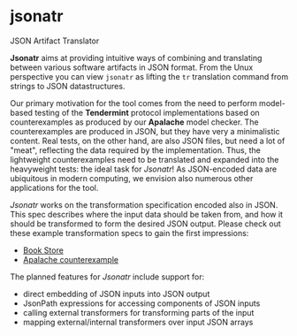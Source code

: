 # jsonatr
JSON Artifact Translator

**Jsonatr** aims at providing intuitive ways of combining and translating between various software artifacts in JSON format. From the Unux perspective you can view `jsonatr` as lifting the `tr` translation command from strings to JSON datastructures.

Our primary motivation for the tool comes from the need to perform model-based testing of the **Tendermint** protocol implementations based on counterexamples as produced by our **Apalache** model checker. The counterexamples are produced in JSON, but they have very a minimalistic content. Real tests, on the other hand, are also JSON files, but need a lot of "meat", reflecting the data required by the implementation. Thus, the lightweight counterexamples need to be translated and expanded into the heavyweight tests: the ideal task for *Jsonatr*! As JSON-encoded data are ubiquitous in modern computing, we envision also numerous other applications for the tool.

*Jsonatr* works on the transformation specification encoded also in JSON. This spec describes where the input data should be taken from, and how it should be transformed to form the desired JSON output. Please check out these example transformation specs to gain the first impressions:
* [Book Store](tests/support/store_with_jsonpath.json)
* [Apalache counterexample](tests/support/counterexample_with_jsonpath.json)

The planned features for *Jsonatr* include support for:

* direct embedding of JSON inputs into JSON output
* JsonPath expressions for accessing components of JSON inputs
* calling external transformers for transforming parts of the input
* mapping external/internal transformers over input JSON arrays

